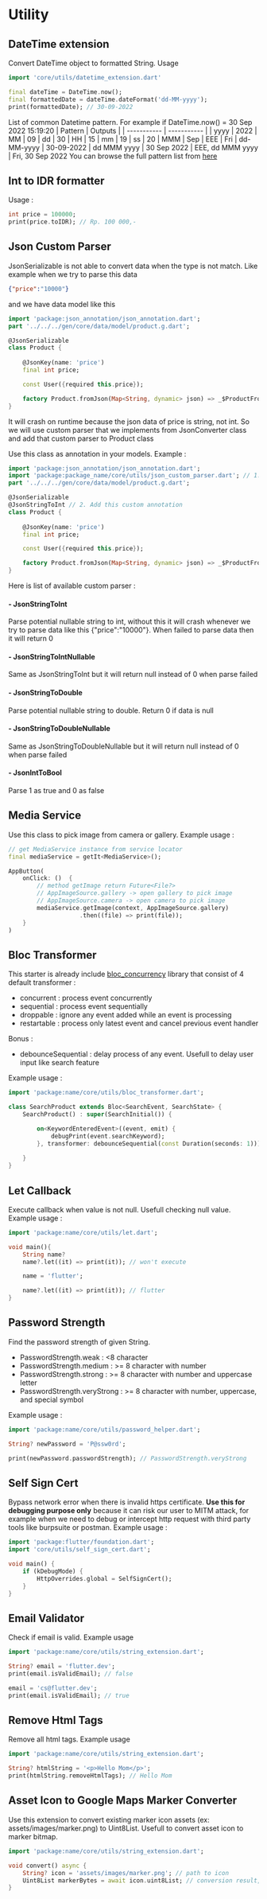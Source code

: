 # Utility

## DateTime extension
Convert DateTime object to formatted String. Usage
```dart
import 'core/utils/datetime_extension.dart'

final dateTime = DateTime.now();
final formattedDate = dateTime.dateFormat('dd-MM-yyyy');
print(formattedDate); // 30-09-2022
```

List of common Datetime pattern. For example if DateTime.now() = 30 Sep 2022 15:19:20
| Pattern   | Outputs     |
| ----------- | ----------- |
| yyyy | 2022
| MM | 09
| dd | 30
| HH | 15
| mm | 19
| ss | 20
| MMM | Sep
| EEE | Fri
| dd-MM-yyyy | 30-09-2022
| dd MMM yyyy | 30 Sep 2022
| EEE, dd MMM yyyy | Fri, 30 Sep 2022
You can browse the full pattern list from [here]('https://api.flutter.dev/flutter/intl/DateFormat-class.html')

## Int to IDR formatter

Usage :
```dart
int price = 100000;
print(price.toIDR); // Rp. 100 000,-
```

## Json Custom Parser
JsonSerializable is not able to convert data when the type is not match. Like example when we try to parse this data
```json
{"price":"10000"}
```
and we have data model like this
```dart
import 'package:json_annotation/json_annotation.dart';
part '../../../gen/core/data/model/product.g.dart';

@JsonSerializable
class Product {
    
    @JsonKey(name: 'price')
    final int price;

    const User({required this.price});

    factory Product.fromJson(Map<String, dynamic> json) => _$ProductFromJson(json);
}
```

It will crash on runtime because the json data of price is string, not int. So we will use custom parser that we implements from JsonConverter class and add that custom parser to Product class

Use this class as annotation in your models. Example :
```dart
import 'package:json_annotation/json_annotation.dart';
import 'package:package_name/core/utils/json_custom_parser.dart'; // 1. Add this import
part '../../../gen/core/data/model/product.g.dart';

@JsonSerializable
@JsonStringToInt // 2. Add this custom annotation
class Product {
    
    @JsonKey(name: 'price')
    final int price;

    const User({required this.price});

    factory Product.fromJson(Map<String, dynamic> json) => _$ProductFromJson(json);
}

```
Here is list of available custom parser :
#### - JsonStringToInt
Parse potential nullable string to int, without this it will crash whenever we try to parse data like this {"price":"10000"}. When failed to parse data then it will return 0
#### - JsonStringToIntNullable
Same as JsonStringToInt but it will return null instead of 0 when parse failed
#### - JsonStringToDouble
Parse potential nullable string to double. Return 0 if data is null
#### - JsonStringToDoubleNullable
Same as JsonStringToDoubleNullable but it will return null instead of 0 when parse failed
#### - JsonIntToBool
Parse 1 as true and 0 as false

## Media Service
Use this class to pick image from camera or gallery.
Example usage :
```dart
// get MediaService instance from service locator
final mediaService = getIt<MediaService>();

AppButton(
    onClick: ()  {
        // method getImage return Future<File?>
        // AppImageSource.gallery -> open gallery to pick image
        // AppImageSource.camera -> open camera to pick image
        mediaService.getImage(context, AppImageSource.gallery)
                    .then((file) => print(file));
    }
)
```

## Bloc Transformer

This starter is already include [bloc_concurrency](https://pub.dev/packages/bloc_concurrency) library that consist of 4 default transformer :
- concurrent : process event concurrently
- sequential : process event sequentially
- droppable : ignore any event added while an event is processing
- restartable : process only latest event and cancel previous event handler

Bonus :
- debounceSequential : delay process of any event. Usefull to delay user input like search feature

Example usage :
```dart
import 'package:name/core/utils/bloc_transformer.dart';

class SearchProduct extends Bloc<SearchEvent, SearchState> {
    SearchProduct() : super(SearchInitial()) {

        on<KeywordEnteredEvent>((event, emit) {
            debugPrint(event.searchKeyword);
        }, transformer: debounceSequential(const Duration(seconds: 1))); // delay user input for 1 sec
    
    }
}
```

## Let Callback
Execute callback when value is not null. Usefull checking null value. Example usage :

```dart
import 'package:name/core/utils/let.dart';

void main(){
    String name?
    name?.let((it) => print(it)); // won't execute

    name = 'flutter';

    name?.let((it) => print(it)); // flutter
}
```

## Password Strength
Find the password strength of given String. 
- PasswordStrength.weak : <8 character
- PasswordStrength.medium : >= 8 character with number
- PasswordStrength.strong : >= 8 character with number and uppercase letter
- PasswordStrength.veryStrong : >= 8 character with number, uppercase, and special symbol

Example usage :
```dart
import 'package:name/core/utils/password_helper.dart';

String? newPassword = 'P@ssw0rd';

print(newPassword.passwordStrength); // PasswordStrength.veryStrong

```

## Self Sign Cert
Bypass network error when there is invalid https certificate. **Use this for debugging purpose only** because it can risk our user to MITM attack, for example when we need to debug or intercept http request with third party tools like burpsuite or postman. Example usage :
```dart
import 'package:flutter/foundation.dart';
import 'core/utils/self_sign_cert.dart';

void main() {
    if (kDebugMode) {
        HttpOverrides.global = SelfSignCert();
    }
}
```

## Email Validator
Check if email is valid. Example usage
```dart
import 'package:name/core/utils/string_extension.dart';

String? email = 'flutter.dev';
print(email.isValidEmail); // false

email = 'cs@flutter.dev';
print(email.isValidEmail); // true

```

## Remove Html Tags
Remove all html tags. Example usage
```dart
import 'package:name/core/utils/string_extension.dart';

String? htmlString = '<p>Hello Mom</p>';
print(htmlString.removeHtmlTags); // Hello Mom

```

## Asset Icon to Google Maps Marker Converter
Use this extension to convert existing marker icon assets (ex: assets/images/marker.png) to Uint8List. Usefull to convert asset icon to marker bitmap.

```dart
import 'package:name/core/utils/string_extension.dart';

void convert() async {
    String? icon = 'assets/images/marker.png'; // path to icon
    Uint8List markerBytes = await icon.uint8List; // conversion result, use this as marker icon for google map
}
```